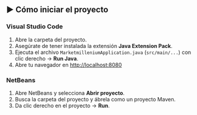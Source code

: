 ## ▶️ Cómo iniciar el proyecto

### Visual Studio Code

1. Abre la carpeta del proyecto.
2. Asegúrate de tener instalada la extensión **Java Extension Pack**.
3. Ejecuta el archivo `MarketmilleniumApplication.java` (`src/main/...`) con clic derecho → **Run Java**.
4. Abre tu navegador en [http://localhost:8080](http://localhost:8080)

### NetBeans

1. Abre NetBeans y selecciona **Abrir proyecto**.
2. Busca la carpeta del proyecto y ábrela como un proyecto Maven.
3. Da clic derecho en el proyecto → **Run**.
